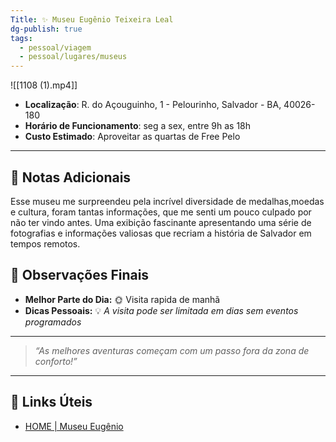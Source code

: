 ```yaml
---
Title: ✨ Museu Eugênio Teixeira Leal
dg-publish: true
tags:
  - pessoal/viagem
  - pessoal/lugares/museus
---
```

![[1108 (1).mp4]]
- **Localização**: R. do Açouguinho, 1 - Pelourinho, Salvador - BA, 40026-180
- **Horário de Funcionamento**: seg a sex, entre 9h as 18h
- **Custo Estimado**: Aproveitar as quartas de Free Pelo
---
## 📔 Notas Adicionais
Esse museu me surpreendeu pela incrível diversidade de medalhas,moedas e cultura, foram tantas informações, que me senti um pouco culpado por não ter vindo antes. 
Uma exibição fascinante apresentando uma série de fotografias e informações valiosas que recriam a história de Salvador em tempos remotos.
## 🌈 Observações Finais
- **Melhor Parte do Dia:** 🌞 Visita rapida de manhã
- **Dicas Pessoais:** 💡 _A visita pode ser limitada em dias sem eventos programados_
---
> _“As melhores aventuras começam com um passo fora da zona de conforto!”_
---
## 🔗 Links Úteis
- [HOME | Museu Eugênio](https://www.museueugenioteixeiraleal.org/)

